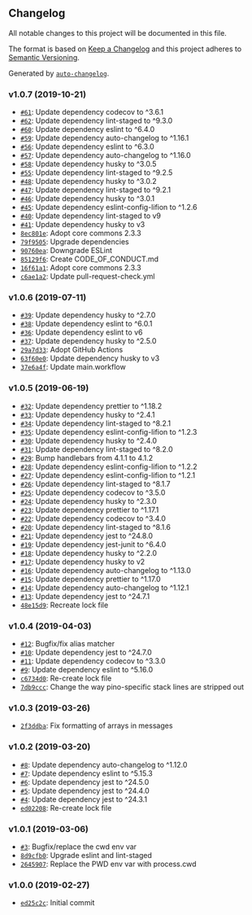 ## Changelog

All notable changes to this project will be documented in this file.

The format is based on [Keep a Changelog](http://keepachangelog.com/en/1.0.0/)
and this project adheres to [Semantic Versioning](http://semver.org/spec/v2.0.0.html).

Generated by [`auto-changelog`](https://github.com/CookPete/auto-changelog).

### v1.0.7 (2019-10-21)

- [`#61`](https://github.com/lifion/pino-prettifier/pull/61): Update dependency codecov to ^3.6.1
- [`#62`](https://github.com/lifion/pino-prettifier/pull/62): Update dependency lint-staged to ^9.3.0
- [`#60`](https://github.com/lifion/pino-prettifier/pull/60): Update dependency eslint to ^6.4.0
- [`#59`](https://github.com/lifion/pino-prettifier/pull/59): Update dependency auto-changelog to ^1.16.1
- [`#56`](https://github.com/lifion/pino-prettifier/pull/56): Update dependency eslint to ^6.3.0
- [`#57`](https://github.com/lifion/pino-prettifier/pull/57): Update dependency auto-changelog to ^1.16.0
- [`#58`](https://github.com/lifion/pino-prettifier/pull/58): Update dependency husky to ^3.0.5
- [`#55`](https://github.com/lifion/pino-prettifier/pull/55): Update dependency lint-staged to ^9.2.5
- [`#48`](https://github.com/lifion/pino-prettifier/pull/48): Update dependency husky to ^3.0.2
- [`#47`](https://github.com/lifion/pino-prettifier/pull/47): Update dependency lint-staged to ^9.2.1
- [`#46`](https://github.com/lifion/pino-prettifier/pull/46): Update dependency husky to ^3.0.1
- [`#45`](https://github.com/lifion/pino-prettifier/pull/45): Update dependency eslint-config-lifion to ^1.2.6
- [`#40`](https://github.com/lifion/pino-prettifier/pull/40): Update dependency lint-staged to v9
- [`#41`](https://github.com/lifion/pino-prettifier/pull/41): Update dependency husky to v3
- [`8ec801e`](https://github.com/lifion/pino-prettifier/commit/8ec801e2bd2cc2e37c5f7a0873615733783a4182): Adopt core commons 2.3.3
- [`79f9505`](https://github.com/lifion/pino-prettifier/commit/79f9505cfce2aae0e9a67fae7e18139289aa352c): Upgrade dependencies
- [`90760ea`](https://github.com/lifion/pino-prettifier/commit/90760eacce1e6ec2d7abfe1a1e722ccb3b47c8ac): Downgrade ESLint
- [`85129f6`](https://github.com/lifion/pino-prettifier/commit/85129f6a60b7cdd1a5ba3de12b17051ec2fd89e4): Create CODE_OF_CONDUCT.md
- [`16f61a1`](https://github.com/lifion/pino-prettifier/commit/16f61a12d9f9394995a8a68a1f2140b777ce9e2c): Adopt core commons 2.3.3
- [`c6ae1a2`](https://github.com/lifion/pino-prettifier/commit/c6ae1a20ff6516131315311b0120f4930a02b03c): Update pull-request-check.yml

### v1.0.6 (2019-07-11)

- [`#39`](https://github.com/lifion/pino-prettifier/pull/39): Update dependency husky to ^2.7.0
- [`#38`](https://github.com/lifion/pino-prettifier/pull/38): Update dependency eslint to ^6.0.1
- [`#36`](https://github.com/lifion/pino-prettifier/pull/36): Update dependency eslint to v6
- [`#37`](https://github.com/lifion/pino-prettifier/pull/37): Update dependency husky to ^2.5.0
- [`29a7d33`](https://github.com/lifion/pino-prettifier/commit/29a7d332e0ab4750d4318fe675d2cf5117bdee8f): Adopt GitHub Actions
- [`63f60e0`](https://github.com/lifion/pino-prettifier/commit/63f60e07b7e47f7b0fcaa7925ff8999448e5d6dd): Update dependency husky to v3
- [`37e6a4f`](https://github.com/lifion/pino-prettifier/commit/37e6a4fd28f8cd5bb4169f3c4dac2da2d09f0350): Update main.workflow

### v1.0.5 (2019-06-19)

- [`#32`](https://github.com/lifion/pino-prettifier/pull/32): Update dependency prettier to ^1.18.2
- [`#33`](https://github.com/lifion/pino-prettifier/pull/33): Update dependency husky to ^2.4.1
- [`#34`](https://github.com/lifion/pino-prettifier/pull/34): Update dependency lint-staged to ^8.2.1
- [`#35`](https://github.com/lifion/pino-prettifier/pull/35): Update dependency eslint-config-lifion to ^1.2.3
- [`#30`](https://github.com/lifion/pino-prettifier/pull/30): Update dependency husky to ^2.4.0
- [`#31`](https://github.com/lifion/pino-prettifier/pull/31): Update dependency lint-staged to ^8.2.0
- [`#29`](https://github.com/lifion/pino-prettifier/pull/29): Bump handlebars from 4.1.1 to 4.1.2
- [`#28`](https://github.com/lifion/pino-prettifier/pull/28): Update dependency eslint-config-lifion to ^1.2.2
- [`#27`](https://github.com/lifion/pino-prettifier/pull/27): Update dependency eslint-config-lifion to ^1.2.1
- [`#26`](https://github.com/lifion/pino-prettifier/pull/26): Update dependency lint-staged to ^8.1.7
- [`#25`](https://github.com/lifion/pino-prettifier/pull/25): Update dependency codecov to ^3.5.0
- [`#24`](https://github.com/lifion/pino-prettifier/pull/24): Update dependency husky to ^2.3.0
- [`#23`](https://github.com/lifion/pino-prettifier/pull/23): Update dependency prettier to ^1.17.1
- [`#22`](https://github.com/lifion/pino-prettifier/pull/22): Update dependency codecov to ^3.4.0
- [`#20`](https://github.com/lifion/pino-prettifier/pull/20): Update dependency lint-staged to ^8.1.6
- [`#21`](https://github.com/lifion/pino-prettifier/pull/21): Update dependency jest to ^24.8.0
- [`#19`](https://github.com/lifion/pino-prettifier/pull/19): Update dependency jest-junit to ^6.4.0
- [`#18`](https://github.com/lifion/pino-prettifier/pull/18): Update dependency husky to ^2.2.0
- [`#17`](https://github.com/lifion/pino-prettifier/pull/17): Update dependency husky to v2
- [`#16`](https://github.com/lifion/pino-prettifier/pull/16): Update dependency auto-changelog to ^1.13.0
- [`#15`](https://github.com/lifion/pino-prettifier/pull/15): Update dependency prettier to ^1.17.0
- [`#14`](https://github.com/lifion/pino-prettifier/pull/14): Update dependency auto-changelog to ^1.12.1
- [`#13`](https://github.com/lifion/pino-prettifier/pull/13): Update dependency jest to ^24.7.1
- [`48e15d9`](https://github.com/lifion/pino-prettifier/commit/48e15d9f9a058f647a7d191b148115754d159c79): Recreate lock file

### v1.0.4 (2019-04-03)

- [`#12`](https://github.com/lifion/pino-prettifier/pull/12): Bugfix/fix alias matcher
- [`#10`](https://github.com/lifion/pino-prettifier/pull/10): Update dependency jest to ^24.7.0
- [`#11`](https://github.com/lifion/pino-prettifier/pull/11): Update dependency codecov to ^3.3.0
- [`#9`](https://github.com/lifion/pino-prettifier/pull/9): Update dependency eslint to ^5.16.0
- [`c6734d0`](https://github.com/lifion/pino-prettifier/commit/c6734d053288ff9236ca6bc46e8739abd3bf1140): Re-create lock file
- [`7db9ccc`](https://github.com/lifion/pino-prettifier/commit/7db9ccc53a99f7a59ffa9d5542171eebd31fb37a): Change the way pino-specific stack lines are stripped out

### v1.0.3 (2019-03-26)

- [`2f3ddba`](https://github.com/lifion/pino-prettifier/commit/2f3ddbaa6801c6a12786781288eb14df3b364369): Fix formatting of arrays in messages

### v1.0.2 (2019-03-20)

- [`#8`](https://github.com/lifion/pino-prettifier/pull/8): Update dependency auto-changelog to ^1.12.0
- [`#7`](https://github.com/lifion/pino-prettifier/pull/7): Update dependency eslint to ^5.15.3
- [`#6`](https://github.com/lifion/pino-prettifier/pull/6): Update dependency jest to ^24.5.0
- [`#5`](https://github.com/lifion/pino-prettifier/pull/5): Update dependency jest to ^24.4.0
- [`#4`](https://github.com/lifion/pino-prettifier/pull/4): Update dependency jest to ^24.3.1
- [`ed02208`](https://github.com/lifion/pino-prettifier/commit/ed0220877c55e186d1c98df5ae957a2c85a71b8c): Re-create lock file

### v1.0.1 (2019-03-06)

- [`#3`](https://github.com/lifion/pino-prettifier/pull/3): Bugfix/replace the cwd env var
- [`8d9cfb0`](https://github.com/lifion/pino-prettifier/commit/8d9cfb00718b11a435c1077a1ed16bbbe526f3ea): Upgrade eslint and lint-staged
- [`2645907`](https://github.com/lifion/pino-prettifier/commit/264590755026783b3f2769d9c3d1aa3780e77d9c): Replace the PWD env var with process.cwd

### v1.0.0 (2019-02-27)

- [`ed25c2c`](https://github.com/lifion/pino-prettifier/commit/ed25c2cd70a0f2126c68ced2de007f843a2f3b0f): Initial commit

